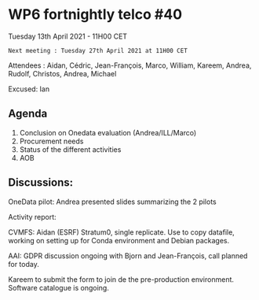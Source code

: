 #  WP6 fortnightly telco #40

Tuesday 13th April 2021 - 11H00 CET

	Next meeting : Tuesday 27th April 2021 at 11H00 CET

Attendees :  Aidan, Cédric, Jean-François, Marco, William, Kareem, Andrea, Rudolf, Christos, Andrea, Michael

Excused: Ian



## Agenda

1. Conclusion on Onedata evaluation (Andrea/ILL/Marco)
3. Procurement needs
3. Status of the different activities
4. AOB
## Discussions:



OneData pilot: Andrea presented slides summarizing the 2 pilots 

Activity report:

CVMFS:  Aidan (ESRF) Stratum0, single replicate. Use to copy datafile, working on setting up for Conda environment and Debian packages.

AAI: GDPR discussion ongoing with Bjorn and Jean-François, call planned for today.

Kareem to submit the form to join de the pre-production environment. Software catalogue is ongoing.

